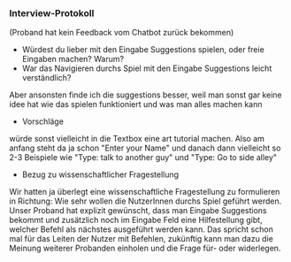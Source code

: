 ### Interview-Protokoll
(Proband hat kein Feedback vom Chatbot zurück bekommen)

- Würdest du lieber mit den Eingabe Suggestions spielen, oder freie Eingaben machen? Warum?
- War das Navigieren durchs Spiel mit den Eingabe Suggestions leicht verständlich?


Aber ansonsten finde ich die suggestions besser, weil man sonst gar keine idee hat wie das spielen funktioniert und was man alles machen kann

- Vorschläge


würde sonst vielleicht in die Textbox eine art tutorial machen. Also am anfang steht da ja schon "Enter your Name" und danach dann vielleicht so 2-3 Beispiele wie "Type: talk to another guy" und "Type: Go to side alley"

- Bezug zu wissenschaftlicher Fragestellung


Wir hatten ja überlegt eine wissenschaftliche Fragestellung zu formulieren in Richtung: Wie sehr wollen die NutzerInnen durchs Spiel geführt werden. Unser Proband hat explizit gewünscht, dass man Eingabe Suggestions bekommt und zusätzlich noch im Eingabe Feld eine Hilfestellung gibt, welcher Befehl als nächstes ausgeführt werden kann. Das spricht schon mal für das Leiten der Nutzer mit Befehlen, zukünftig kann man dazu die Meinung weiterer Probanden einholen und die Frage für- oder widerlegen.